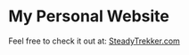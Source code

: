 # My Personal Website
Feel free to check it out at:
<a href="https://steadytrekker.com" target="_blank">SteadyTrekker.com</a>
